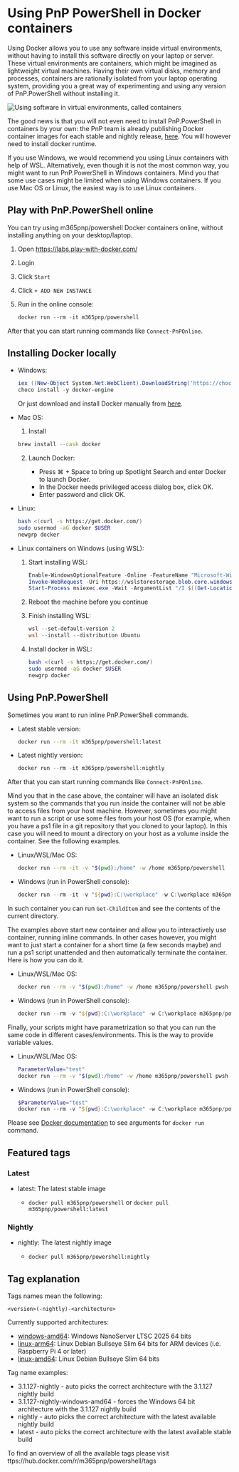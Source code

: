 # Using PnP PowerShell in Docker containers

Using Docker allows you to use any software inside virtual environments, without having to install this software directly on your laptop or server. These virtual environments are containers, which might be imagined as lightweight virtual machines. Having their own virtual disks, memory and processes, containers are rationally isolated from your laptop operating system, providing you a great way of experimenting and using any version of PnP.PowerShell without installing it.

![Using software in virtual environments, called containers](./../images/docker/dockercontainers.png)

The good news is that you will not even need to install PnP.PowerShell in containers by your own: the PnP team is already publishing Docker container images for each stable and nightly release, [here](https://hub.docker.com/r/m365pnp/powershell). You will however need to install docker runtime.

If you use Windows, we would recommend you using Linux containers with help of WSL. Alternatively, even though it is not the most common way, you might want to run PnP.PowerShell in Windows containers. Mind you that some use cases might be limited when using Windows containers. If you use Mac OS or Linux, the easiest way is to use Linux containers.

## Play with PnP.PowerShell online

You can try using m365pnp/powershell Docker containers online, without installing anything on your desktop/laptop.

1. Open https://labs.play-with-docker.com/

2. Login

3. Click `Start`

4. Click `+ ADD NEW INSTANCE`

5. Run in the online console:

    ```powershell
    docker run --rm -it m365pnp/powershell
    ```

After that you can start running commands like `Connect-PnPOnline`.

## Installing Docker locally

- Windows:

    ```powershell
    iex ((New-Object System.Net.WebClient).DownloadString('https://chocolatey.org/install.ps1'))
    choco install -y docker-engine
    ```

    Or just download and install Docker manually from [here](https://www.docker.com/get-started/).

- Mac OS:

    1. Install

    ```bash
    brew install --cask docker
    ```

    2. Launch Docker:

        - Press ⌘ + Space to bring up Spotlight Search and enter Docker to launch Docker.
        - In the Docker needs privileged access dialog box, click OK.
        - Enter password and click OK.

- Linux:

    ```bash
    bash <(curl -s https://get.docker.com/)
    sudo usermod -aG docker $USER
    newgrp docker
    ```

- Linux containers on Windows (using WSL):

    1. Start installing WSL:

        ```powershell
        Enable-WindowsOptionalFeature -Online -FeatureName "Microsoft-Windows-Subsystem-Linux", "VirtualMachinePlatform" -NoRestart
        Invoke-WebRequest -Uri https://wslstorestorage.blob.core.windows.net/wslblob/wsl_update_x64.msi -OutFile wsl_update_x64.msi -UseBasicParsing
        Start-Process msiexec.exe -Wait -ArgumentList "/I $((Get-Location).Path)\wsl_update_x64.msi /quiet"
        ```

    2. Reboot the machine before you continue

    3. Finish installing WSL:

        ```powershell
        wsl --set-default-version 2
        wsl --install --distribution Ubuntu
        ```

    4. Install docker in WSL:

        ```bash
        bash <(curl -s https://get.docker.com/)
        sudo usermod -aG docker $USER
        newgrp docker
        ```

## Using PnP.PowerShell

Sometimes you want to run inline PnP.PowerShell commands.

- Latest stable version:

    ```bash
    docker run --rm -it m365pnp/powershell:latest
    ```

- Latest nightly version:

    ```powershell
    docker run --rm -it m365pnp/powershell:nightly
    ```

After that you can start running commands like `Connect-PnPOnline`.

Mind you that in the case above, the container will have an isolated disk system so the commands that you run inside the container will not be able to access files from your host machine. However, sometimes you might want to run a script or use some files from your host OS (for example, when you have a ps1 file in a git repository that you cloned to your laptop). In this case you will need to mount a directory on your host as a volume inside the container. See the following examples.

- Linux/WSL/Mac OS:

    ```bash
    docker run --rm -it -v "$(pwd):/home" -w /home m365pnp/powershell
    ```

- Windows (run in PowerShell console):

    ```powershell
    docker run --rm -it -v "${pwd}:C:\workplace" -w C:\workplace m365pnp/powershell
    ```

In such container you can run `Get-ChildItem` and see the contents of the current directory.

The examples above start new container and allow you to interactively use container, running inline commands. In other cases however, you might want to just start a container for a short time (a few seconds maybe) and run a ps1 script unattended and then automatically terminate the container. Here is how you can do it.

- Linux/WSL/Mac OS:

    ```bash
    docker run --rm -v "$(pwd):/home" -w /home m365pnp/powershell pwsh test.ps1
    ```

- Windows (run in PowerShell console):

    ```powershell
    docker run --rm -v "${pwd}:C:\workplace" -w C:\workplace m365pnp/powershell:1.10.0-nanoserver-1809 pwsh test.ps1
    ```

Finally, your scripts might have parametrization so that you can run the same code in different cases/environments. This is the way to provide variable values.

- Linux/WSL/Mac OS:

    ```bash
    ParameterValue="test"
    docker run --rm -v "$(pwd):/home" -w /home m365pnp/powershell pwsh -c "./test.ps1 -Parameter1 $ParameterValue"
    ```

- Windows (run in PowerShell console):

    ```powershell
    $ParameterValue="test"
    docker run --rm -v "${pwd}:C:\workplace" -w C:\workplace m365pnp/powershell:1.10.0-nanoserver-1809 pwsh -c "./test.ps1 -Parameter1 $ParameterValue"
    ```

Please see [Docker documentation](https://docs.docker.com/engine/reference/run/) to see arguments for `docker run` command.

## Featured tags

### Latest

* latest: The latest stable image

  * `docker pull m365pnp/powershell` or `docker pull m365pnp/powershell:latest`

### Nightly

* nightly: The latest nightly image

  * `docker pull m365pnp/powershell:nightly`

## Tag explanation

Tags names mean the following:

`<version>(-nightly)-<architecture>`

Currently supported architectures:

* [windows-amd64](/pnp/powershell/blob/dev/docker/windows-amd64.dockerfile): Windows NanoServer LTSC 2025 64 bits
* [linux-arm64](/pnp/powershell/blob/dev/docker/linux-arm64.dockerfile): Linux Debian Bullseye Slim 64 bits for ARM devices (i.e. Raspberry Pi 4 or later)
* [linux-amd64](/pnp/powershell/blob/dev/docker/linux-amd64.dockerfile): Linux Debian Bullseye Slim 64 bits

Tag name examples:

* 3.1.127-nightly - auto picks the correct architecture with the 3.1.127 nightly build
* 3.1.127-nightly-windows-amd64 - forces the Windows 64 bit architecture with the 3.1.127 nightly build
* nightly - auto picks the correct architecture with the latest available nightly build
* latest - auto picks the correct architecture with the latest available stable build

To find an overview of all the available tags please visit ttps://hub.docker.com/r/m365pnp/powershell/tags
